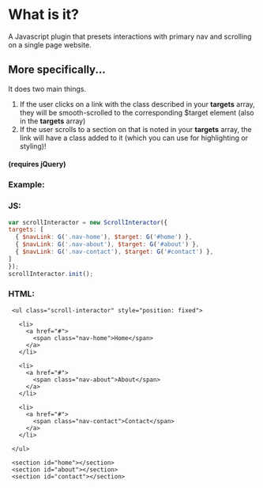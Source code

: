 # What is it?

A Javascript plugin that presets interactions with primary nav and scrolling on a single page website.

## More specifically...

It does two main things.
1. If the user clicks on a link with the class described in your <strong>targets</strong> array, they will be smooth-scrolled to the corresponding $target element (also in the <strong>targets</strong> array)
2. If the user scrolls to a section on that is noted in your <strong>targets</strong> array, the link will have a class added to it (which you can use for highlighting or styling)!

#### (requires jQuery)

### Example:
  ### JS:

  ```javascript
  var scrollInteractor = new ScrollInteractor({
  targets: [
    { $navLink: G('.nav-home'), $target: G('#home') },
    { $navLink: G('.nav-about'), $target: G('#about') },
    { $navLink: G('.nav-contact'), $target: G('#contact') },
  ]
  });
  scrollInteractor.init();
  ```

  ### HTML:
   ```
    <ul class="scroll-interactor" style="position: fixed">

      <li>
        <a href="#">
          <span class="nav-home">Home</span>
        </a>
      </li>

      <li>
        <a href="#">
          <span class="nav-about">About</span>
        </a>
      </li>

      <li>
        <a href="#">
          <span class="nav-contact">Contact</span>
        </a>
      </li>

    </ul>

    <section id="home"></section>
    <section id="about"></section>
    <section id="contact"></section>
  ```
